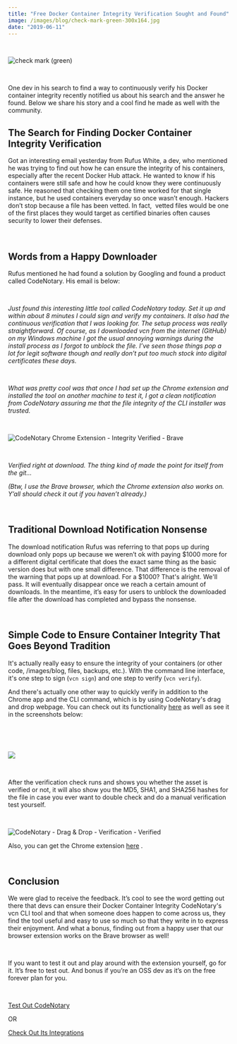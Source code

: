 ```yaml
---
title: "Free Docker Container Integrity Verification Sought and Found"
image: /images/blog/check-mark-green-300x164.jpg
date: "2019-06-11"
---
```


 

![check mark (green)](/images/blog/check-mark-green-300x164.jpg)

 

One dev in his search to find a way to continuously verify his Docker container integrity recently notified us about his search and the answer he found. Below we share his story and a cool find he made as well with the community. 

## **The Search for Finding Docker Container Integrity Verification**

Got an interesting email yesterday from Rufus White, a dev, who mentioned he was trying to find out how he can ensure the integrity of his containers, especially after the recent Docker Hub attack. He wanted to know if his containers were still safe and how he could know they were continuously safe. He reasoned that checking them one time worked for that single instance, but he used containers everyday so once wasn’t enough. Hackers don’t stop because a file has been vetted. In fact,  vetted files would be one of the first places they would target as certified binaries often causes security to lower their defenses.

 

## **Words from a Happy Downloader**

Rufus mentioned he had found a solution by Googling and found a product called CodeNotary. His email is below:

 

_Just found this interesting little tool called CodeNotary today. Set it up and within about 8 minutes I could sign and verify my containers. It also had the continuous verification that I was looking for. The setup process was really straightforward._ _Of course, as I downloaded vcn from the internet (GitHub) on my Windows machine I got the usual annoying warnings during the install process as I forgot to unblock the file. I’ve seen those things pop a lot for legit software though and really don’t put too much stock into digital certificates these days._

 

_What was pretty cool was that once I had set up the Chrome extension and installed the tool on another machine to test it, I got a clean notification from CodeNotary assuring me that the file integrity of the CLI installer was trusted._

 

![CodeNotary Chrome Extension - Integrity Verified - Brave](/images/blog/CodeNotary-Chrome-Ext-Intergity-Verified-Brave-300x48.png)

 

_Verified right at download. The thing kind of made the point for itself from the git…_

_(Btw, I use the Brave browser, which the Chrome extension also works on. Y’all should check it out if you haven’t already.)_

 

## **Traditional Download Notification Nonsense**

The download notification Rufus was referring to that pops up during download only pops up because we weren’t ok with paying $1000 more for a different digital certificate that does the exact same thing as the basic version does but with one small difference. That difference is the removal of the warning that pops up at download. For a $1000? That's alright. We'll pass. It will eventually disappear once we reach a certain amount of downloads. In the meantime, it’s easy for users to unblock the downloaded file after the download has completed and bypass the nonsense.

 

## Simple Code to Ensure Container Integrity That Goes Beyond Tradition

It's actually really easy to ensure the integrity of your containers (or other code, /images/blog, files, backups, etc.). With the command line interface, it's one step to sign (`vcn sign`) and one step to verify (`vcn verify`). 

And there's actually one other way to quickly verify in addition to the Chrome app and the CLI command, which is by using CodeNotary's drag and drop webpage. You can check out its functionality [here](https://verify.codenotary.io/intro)  as well as see it in the screenshots below:

 

 

![](/images/blog/CodeNotary-Drag-and-Drop-Verify-Intro-Page-300x242.png)

 

After the verification check runs and shows you whether the asset is verified or not, it will also show you the MD5, SHA1, and SHA256 hashes for the file in case you ever want to double check and do a manual verification test yourself.

 

![CodeNotary - Drag & Drop - Verification - Verified](/images/blog/CodeNotary-Drag-Drop-Verification-Verified-186x300.png)

Also, you can get the Chrome extension [here](https://chrome.google.com/webstore/detail/vchain-codenotary-downloa/mnloemedehacppeggbipipjlphdjpjcb) .

 

## **Conclusion**

We were glad to receive the feedback. It’s cool to see the word getting out there that devs can ensure their Docker Container Integrity CodeNotary's vcn CLI tool and that when someone does happen to come across us, they find the tool useful and easy to use so much so that they write in to express their enjoyment. And what a bonus, finding out from a happy user that our browser extension works on the Brave browser as well! 

 

If you want to test it out and play around with the extension yourself, go for it. It’s free to test out. And bonus if you’re an OSS dev as it’s on the free forever plan for you.

 

[Test Out CodeNotary](https://dashboard.codenotary.io/auth/signup)

OR

[Check Out Its Integrations](https://www.codenotary.io/integrations/)

